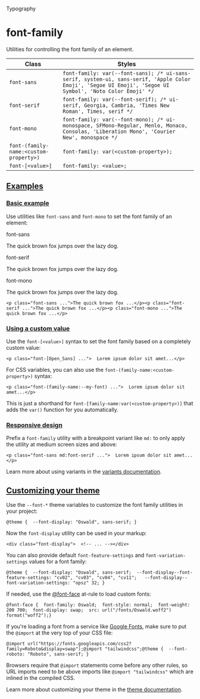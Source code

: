 <!--$-->

<!--/$-->

Typography

# font-family

Utilities for controlling the font family of an element.

| Class                                  | Styles                                                                                                                                                    |
| -------------------------------------- | --------------------------------------------------------------------------------------------------------------------------------------------------------- |
| `font-sans`                            | `font-family: var(--font-sans); /* ui-sans-serif, system-ui, sans-serif, 'Apple Color Emoji', 'Segoe UI Emoji', 'Segoe UI Symbol', 'Noto Color Emoji' */` |
| `font-serif`                           | `font-family: var(--font-serif); /* ui-serif, Georgia, Cambria, 'Times New Roman', Times, serif */`                                                       |
| `font-mono`                            | `font-family: var(--font-mono); /* ui-monospace, SFMono-Regular, Menlo, Monaco, Consolas, 'Liberation Mono', 'Courier New', monospace */`                 |
| `font-(family-name:<custom-property>)` | `font-family: var(<custom-property>);`                                                                                                                    |
| `font-[<value>]`                       | `font-family: <value>;`                                                                                                                                   |

## [Examples](#examples)

### [Basic example](#basic-example)

Use utilities like `font-sans` and `font-mono` to set the font family of an element:

font-sans

The quick brown fox jumps over the lazy dog.

font-serif

The quick brown fox jumps over the lazy dog.

font-mono

The quick brown fox jumps over the lazy dog.

```
<p class="font-sans ...">The quick brown fox ...</p><p class="font-serif ...">The quick brown fox ...</p><p class="font-mono ...">The quick brown fox ...</p>
```

### [Using a custom value](#using-a-custom-value)

Use the<!-- --> `font-[<value>]` <!-- -->syntax<!-- --> <!-- -->to set the <!-- -->font family<!-- --> based on a completely custom value:

```
<p class="font-[Open_Sans] ...">  Lorem ipsum dolor sit amet...</p>
```

For CSS variables, you can also use the<!-- --> `font-(family-name:<custom-property>)` <!-- -->syntax:

```
<p class="font-(family-name:--my-font) ...">  Lorem ipsum dolor sit amet...</p>
```

This is just a shorthand for<!-- --> `font-[family-name:var(<custom-property>)]` <!-- -->that adds the `var()` function for you automatically.

### [Responsive design](#responsive-design)

Prefix <!-- -->a<!-- --> `font-family` utility<!-- --> <!-- -->with a breakpoint variant like `md:` to only apply the utility at <!-- -->medium<!-- --> <!-- -->screen sizes and above:

```
<p class="font-sans md:font-serif ...">  Lorem ipsum dolor sit amet...</p>
```

Learn more about using variants in the [variants documentation](/docs/hover-focus-and-other-states).

## [Customizing your theme](#customizing-your-theme)

Use the `--font-*` theme variables to customize the <!-- -->font family<!-- --> <!-- -->utilities in your project:

```
@theme {  --font-display: "Oswald", sans-serif; }
```

Now the<!-- --> `font-display` <!-- -->utility can be used in your markup:

```
<div class="font-display">  <!-- ... --></div>
```

You can also provide default `font-feature-settings` and `font-variation-settings` values for a font family:

```
@theme {  --font-display: "Oswald", sans-serif;  --font-display--font-feature-settings: "cv02", "cv03", "cv04", "cv11";   --font-display--font-variation-settings: "opsz" 32; }
```

If needed, use the [@font-face](https://developer.mozilla.org/en-US/docs/Web/CSS/@font-face) at-rule to load custom fonts:

```
@font-face {  font-family: Oswald;  font-style: normal;  font-weight: 200 700;  font-display: swap;  src: url("/fonts/Oswald.woff2") format("woff2");}
```

If you're loading a font from a service like [Google Fonts](https://fonts.google.com/), make sure to put the `@import` at the very top of your CSS file:

```
@import url("https://fonts.googleapis.com/css2?family=Roboto&display=swap");@import "tailwindcss";@theme {  --font-roboto: "Roboto", sans-serif; }
```

Browsers require that `@import` statements come before any other rules, so URL imports need to be above imports like `@import "tailwindcss"` which are inlined in the compiled CSS.

Learn more about customizing your theme in the<!-- --> [theme documentation](/docs/theme#customizing-your-theme).

<!--$-->

<!--/$-->
